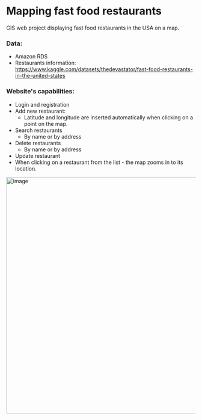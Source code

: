 # Mapping fast food restaurants
GIS web project displaying fast food restaurants in the USA on a map. 

### Data:
* Amazon RDS
* Restaurants information: https://www.kaggle.com/datasets/thedevastator/fast-food-restaurants-in-the-united-states

### Website's capabilities:
* Login and registration
* Add new restaurant:
  - Latitude and longitude are inserted automatically when clicking on a point on the map.
* Search restaurants
  - By name or by address
* Delete restaurants
  - By name or by address
* Update restaurant
* When clicking on a restaurant from the list - the map zooms in to its location.  


<img width="628" alt="image" src="https://github.com/RoteGer/Fast-Food-Restaurants-on-Map/assets/76396600/51a23fed-bf95-4e1d-8267-a591167a371d">

